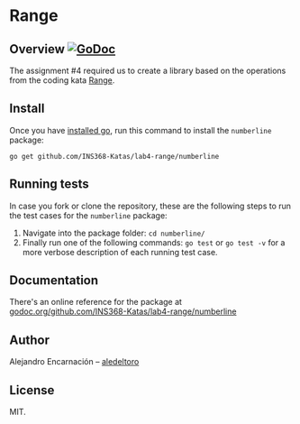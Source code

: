 # Range
## Overview [![GoDoc](https://godoc.org/github.com/INS368-Katas/lab4-range/numberline?status.svg)](https://godoc.org/github.com/INS368-Katas/lab4-range/numberline)

The assignment #4 required us to create a library based on the operations from the coding kata [Range](https://codingdojo.org/kata/Range/).  

## Install
Once you have [installed go](https://golang.org/doc/install), run this command to install the `numberline` package: 
```
go get github.com/INS368-Katas/lab4-range/numberline
```

## Running tests
In case you fork or clone the repository, these are the following steps to run the test cases for the `numberline` package: 
1. Navigate into the package folder: `cd numberline/`
2. Finally run one of the following commands: `go test` or `go test -v` for a more verbose description of each running test case.

## Documentation
There's an online reference for the package at [godoc.org/github.com/INS368-Katas/lab4-range/numberline](godoc.org/github.com/INS368-Katas/lab4-range/numberline)

## Author

Alejandro Encarnación – [aledeltoro](https://github.com/aledeltoro)

## License

MIT.
